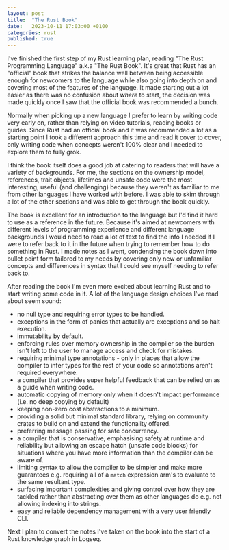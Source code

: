 ```yaml
---
layout: post
title:  "The Rust Book"
date:   2023-10-11 17:03:00 +0100
categories: rust
published: true
---
```


I've finished the first step of my Rust learning plan, reading "The Rust Programming Language" a.k.a "The Rust Book". It's great that Rust has an "official" book that strikes the balance well between being accessible enough for newcomers to the language while also going into depth on and covering most of the features of the language. It made starting out a lot easier as there was no confusion about *where* to start, the decision was made quickly once I saw that the official book was recommended a bunch.

Normally when picking up a new language I prefer to learn by writing code very early on, rather than relying on video tutorials, reading books or guides. Since Rust had an official book and it was recommended a lot as a starting point I took a different approach this time and read it cover to cover, only writing code when concepts weren't 100% clear and I needed to explore them to fully grok.

I think the book itself does a good job at catering to readers that will have a variety of backgrounds. For me, the sections on the ownership model, references, trait objects, lifetimes and unsafe code were the most interesting, useful (and challenging) because they weren't as familiar to me from other languages I have worked with before. I was able to skim through a lot of the other sections and was able to get through the book quickly.

The book is excellent for an introduction to the language but I'd find it hard to use as a reference in the future. Because it's aimed at newcomers with different levels of programming experience and different language backgrounds I would need to read a lot of text to find the info I needed if I were to refer back to it in the future when trying to remember how to do something in Rust. I made notes as I went, condensing the book down into bullet point form tailored to my needs by covering only new or unfamiliar concepts and differences in syntax that I could see myself needing to refer back to.

After reading the book I'm even more excited about learning Rust and to start writing some code in it. A lot of the language design choices I've read about seem sound:
- no null type and requiring error types to be handled.
- exceptions in the form of panics that actually are exceptions and so halt execution.
- immutability by default.
- enforcing rules over memory ownership in the compiler so the burden isn't left to the user to manage access and check for mistakes.
- requiring minimal type annotations - only in places that allow the compiler to infer types for the rest of your code so annotations aren't required everywhere.
- a compiler that provides super helpful feedback that can be relied on as a guide when writing code.
- automatic copying of memory only when it doesn't impact performance (i.e. no deep copying by default)
- keeping non-zero cost abstractions to a minimum.
- providing a solid but minimal standard library, relying on community crates to build on and extend the functionality offered.
- preferring message passing for safe concurrency.
- a compiler that is conservative, emphasising safety at runtime and reliability but allowing an escape hatch (unsafe code blocks) for situations where you have more information than the compiler can be aware of.
- limiting syntax to allow the compiler to be simpler and make more guarantees e.g. requiring all of a `match` expression arm's to evaluate to the same resultant type.
- surfacing important complexities and giving control over how they are tackled rather than abstracting over them as other languages do e.g. not allowing indexing into strings.
- easy and reliable dependency management with a very user friendly CLI.

Next I plan to convert the notes I've taken on the book into the start of a Rust knowledge graph in Logseq.
